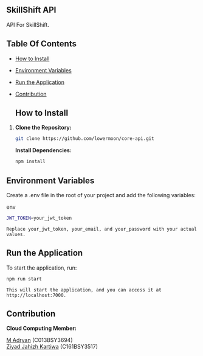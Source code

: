 ## SkillShift API

API For SkillShift.

## Table Of Contents

- [How to Install](#how-to-install)
- [Environment Variables](#environment-variables)
- [Run the Application](#run-the-application)
- [Contribution](#contribution)

  ## How to Install

1. **Clone the Repository:**
   ```bash
   git clone https://github.com/lowermoon/core-api.git
   ```
   
   **Install Dependencies:**
    ```bash
    npm install 
    ```

## Environment Variables

Create a .env file in the root of your project and add the following variables:

env
```bash
JWT_TOKEN=your_jwt_token
```

```Replace your_jwt_token, your_email, and your_password with your actual values.```
  ## Run the Application
<p>To start the application, run:</p>

```bash
npm run start
```

```This will start the application, and you can access it at http://localhost:7000.``` 

## Contribution

**Cloud Computing Member:**

<a href="https://github.com/ryturN">M Adryan</a> (C013BSY3694)<br>
<a href="https://github.com/ZiyadZK">Ziyad Jahizh Kartiwa</a> (C161BSY3517)

